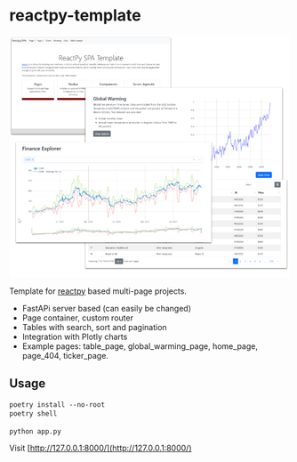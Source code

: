 # reactpy-template

![](./docs/img/reactpy-template.png)

Template for [reactpy](https://reactpy.dev/docs/index.html) based multi-page projects.

* FastAPi server based (can easily be changed)
* Page container, custom router
* Tables with search, sort and pagination
* Integration with Plotly charts
* Example pages: table_page, global_warming_page, home_page, page_404, ticker_page.

## Usage

    poetry install --no-root
    poetry shell

    python app.py

Visit [http://127.0.0.1:8000/](http://127.0.0.1:8000/)